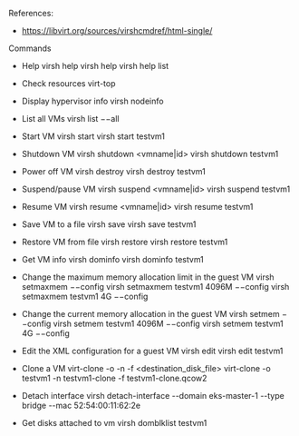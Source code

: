 References:
- https://libvirt.org/sources/virshcmdref/html-single/

Commands

- Help
virsh help
virsh help <command>
virsh help list

- Check resources
virt-top

- Display hypervisor info
virsh nodeinfo

- List all VMs
virsh list −−all

- Start VM
virsh start <vmname>
virsh start testvm1

- Shutdown VM
virsh shutdown <vmname|id>
virsh shutdown testvm1

- Power off VM
virsh destroy <vmname>
virsh destroy testvm1

- Suspend/pause VM
virsh suspend <vmname|id>
virsh suspend testvm1

- Resume VM
virsh resume <vmname|id>
virsh resume testvm1

- Save VM to a file
virsh save <vmname>
virsh save testvm1

- Restore VM from file
virsh restore <vmname>
virsh restore testvm1

- Get VM info
virsh dominfo <vmname>
virsh dominfo testvm1

- Change the maximum memory allocation limit in the guest VM
virsh setmaxmem <vmname> <newmemsize> −−config
virsh setmaxmem testvm1 4096M −−config
virsh setmaxmem testvm1 4G −−config

- Change the current memory allocation in the guest VM
virsh setmem <vmname> <newmemsize> −−config
virsh setmem testvm1 4096M −−config
virsh setmem testvm1 4G −−config

- Edit the XML configuration for a guest VM 
virsh edit <vmname>
virsh edit testvm1

- Clone a VM
virt-clone -o <sourcevm> -n <destinationvm> -f <destination_disk_file>
virt-clone -o testvm1 -n testvm1-clone -f testvm1-clone.qcow2

- Detach interface
virsh detach-interface --domain eks-master-1 --type bridge --mac 52:54:00:11:62:2e

- Get disks attached to vm
virsh domblklist testvm1